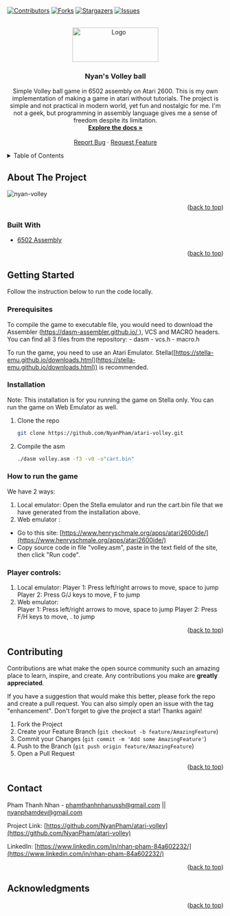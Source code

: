 <div id="top"></div>

[![Contributors][contributors-shield]][contributors-url]
[![Forks][forks-shield]][forks-url]
[![Stargazers][stars-shield]][stars-url]
[![Issues][issues-shield]][issues-url]
  
<!-- [![LinkedIn][linkedin-shield]][linkedin-url] -->

<!-- PROJECT LOGO -->
<br />
<div align="center">
  <a href="https://github.com/NyanPham/atari-volley">
    <img src="logo.png" alt="Logo" width="200" height="80">
  </a>

<h3 align="center">Nyan's Volley ball</h3>
  <p align="center">
    Simple Volley ball game in 6502 assembly on Atari 2600.
    This is my own implementation of making a game in atari without tutorials. The project is simple and not practical in modern world, yet fun and nostalgic for me. I'm not a geek, but programming in assembly language gives me a sense of freedom despite its limitation. 
    <br />
    <a href="https://github.com/NyanPham/atari-volley"><strong>Explore the docs »</strong></a>
    <br />
    <br />
    <a href="https://github.com/NyanPham/atari-volley/issues">Report Bug</a>
    ·
    <a href="https://github.com/NyanPham/atari-volley">Request Feature</a>
  </p>
</div>

<!-- TABLE OF CONTENTS -->
<details>
  <summary>Table of Contents</summary>
  <ol>
    <li>
      <a href="#about-the-project">About The Project</a>
      <ul>
        <li><a href="#built-with">Built With</a></li>
      </ul>
    </li>
    <li>
      <a href="#getting-started">Getting Started</a>
      <ul>
        <li><a href="#prerequisites">Prerequisites</a></li>
        <li><a href="#installation">Installation</a></li>
      </ul>
    </li>
    <li><a href="#contributing">Contributing</a></li>
    <li><a href="#contact">Contact</a></li>
    <li><a href="#acknowledgments">Acknowledgments</a></li>
  </ol>
</details>

<!-- ABOUT THE PROJECT -->

## About The Project
![nyan-volley](https://github.com/NyanPham/atari-volley/assets/93678376/fbea4608-b855-4200-a260-688b42adea96)

<p align="right">(<a href="#top">back to top</a>)</p>

### Built With

-   [6502 Assembly](http://www.6502.org/)

<p align="right">(<a href="#top">back to top</a>)</p>

<!-- GETTING STARTED -->

## Getting Started

Follow the instruction below to run the code locally.

### Prerequisites
To compile the game to executable file, you would need to download the Assembler ([https://dasm-assembler.github.io/ ](https://dasm-assembler.github.io/)), VCS and MACRO headers.
You can find all 3 files from the repository:
    - dasm 
    - vcs.h 
    - macro.h

To run the game, you need to use an Atari Emulator. Stella([https://stella-emu.github.io/downloads.html](https://stella-emu.github.io/downloads.html)) is recommended.

### Installation
Note: This installation is for you running the game on Stella only. You can run the game on Web Emulator as well.
1. Clone the repo
    ```sh
    git clone https://github.com/NyanPham/atari-volley.git
    ```
2. Compile the asm
    ```sh
    ./dasm volley.asm -f3 -v0 -o"cart.bin"
    ``` 

### How to run the game
We have 2 ways:
1. Local emulator: Open the Stella emulator and run the cart.bin file that we have generated from the installation above.
2. Web emulator :
  - Go to this site: [https://www.henryschmale.org/apps/atari2600ide/](https://www.henryschmale.org/apps/atari2600ide/)
  - Copy source code in file "volley.asm", paste in the text field of the site, then click "Run code". 

### Player controls:
1. Local emulator:
  Player 1: Press left/right arrows to move, space to jump
  Player 2: Press G/J keys to move, F to jump
1. Web emulator:  
  Player 1: Press left/right arrows to move, space to jump
  Player 2: Press F/H keys to move, . to jump

<p align="right">(<a href="#top">back to top</a>)</p>

<!-- CONTRIBUTING -->

## Contributing

Contributions are what make the open source community such an amazing place to learn, inspire, and create. Any contributions you make are **greatly appreciated**.

If you have a suggestion that would make this better, please fork the repo and create a pull request. You can also simply open an issue with the tag "enhancement".
Don't forget to give the project a star! Thanks again!

1. Fork the Project
2. Create your Feature Branch (`git checkout -b feature/AmazingFeature`)
3. Commit your Changes (`git commit -m 'Add some AmazingFeature'`)
4. Push to the Branch (`git push origin feature/AmazingFeature`)
5. Open a Pull Request

<p align="right">(<a href="#top">back to top</a>)</p>

<!-- CONTACT -->

## Contact

Pham Thanh Nhan - phamthanhnhanussh@gmail.com || nyanphamdev@gmail.com

Project Link: [https://github.com/NyanPham/atari-volley](https://github.com/NyanPham/atari-volley)

LinkedIn: [https://www.linkedin.com/in/nhan-pham-84a602232/](https://www.linkedin.com/in/nhan-pham-84a602232/)

<p align="right">(<a href="#top">back to top</a>)</p>

<!-- ACKNOWLEDGMENTS -->

## Acknowledgments
    
<p align="right">(<a href="#top">back to top</a>)</p>

<!-- MARKDOWN LINKS & IMAGES -->
<!-- https://www.markdownguide.org/basic-syntax/#reference-style-links -->

[contributors-shield]: https://img.shields.io/github/contributors/NyanPham/todo-app-react.svg?style=for-the-badge
[contributors-url]: https://github.com/NyanPham/atari-volley/graphs/contributors
[forks-shield]: https://img.shields.io/github/forks/NyanPham/todo-app-react.svg?style=for-the-badge
[forks-url]: https://github.com/NyanPham/atari-volley/network/members
[stars-shield]: https://img.shields.io/github/stars/NyanPham/todo-app-react.svg?style=for-the-badge
[stars-url]: https://github.com/NyanPham/atari-volley/stargazers
[issues-shield]: https://img.shields.io/github/issues/NyanPham/todo-app-react.svg?style=for-the-badge
[issues-url]: https://github.com/NyanPham/atari-volley/issues
[license-shield]: https://img.shields.io/github/license/NyanPham/todo-app-react.svg?style=for-the-badge
[linkedin-url]: https://www.linkedin.com/in/nhan-pham-84a602232/
